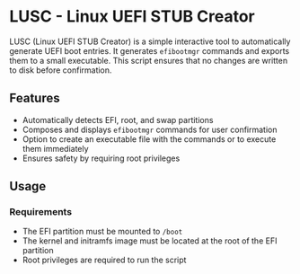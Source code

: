 # LUSC - Linux UEFI STUB Creator

LUSC (Linux UEFI STUB Creator) is a simple interactive tool to automatically generate UEFI boot entries. It generates `efibootmgr` commands and exports them to a small executable. This script ensures that no changes are written to disk before confirmation.

## Features
- Automatically detects EFI, root, and swap partitions
- Composes and displays `efibootmgr` commands for user confirmation
- Option to create an executable file with the commands or to execute them immediately
- Ensures safety by requiring root privileges

## Usage

### Requirements
- The EFI partition must be mounted to `/boot`
- The kernel and initramfs image must be located at the root of the EFI partition
- Root privileges are required to run the script
